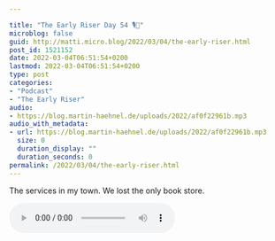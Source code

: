 ```yaml
---

title: "The Early Riser Day 54 🎙🌅"
microblog: false
guid: http://matti.micro.blog/2022/03/04/the-early-riser.html
post_id: 1521152
date: 2022-03-04T06:51:54+0200
lastmod: 2022-03-04T06:51:54+0200
type: post
categories:
- "Podcast"
- "The Early Riser"
audio:
- https://blog.martin-haehnel.de/uploads/2022/af0f22961b.mp3
audio_with_metadata:
- url: https://blog.martin-haehnel.de/uploads/2022/af0f22961b.mp3
  size: 0
  duration_display: ""
  duration_seconds: 0
permalink: /2022/03/04/the-early-riser.html
---
```

The services in my town. We lost the only book store.

<audio controls="controls" src="https://blog.martin-haehnel.de/uploads/2022/af0f22961b.mp3" preload="metadata" />
